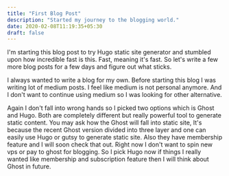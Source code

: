 ```yaml
---
title: "First Blog Post"
description: "Started my journey to the blogging world."
date: 2020-02-08T11:19:35+05:30
draft: false
---
```


I'm starting this blog post to try Hugo static site generator and stumbled upon how incredible fast is this. Fast, meaning it's fast. So let's write a few more blog posts for a few days and figure out what sticks. 

I always wanted to write a blog for my own. Before starting this blog I was writing lot of medium posts. I feel like medium is not personal anymore. And I don't want to continue using medium so I was looking for other alternative. 

Again I don't fall into wrong hands so I picked two options which is Ghost and Hugo. Both are completely different but really powerful tool to generate static content. You may ask how the Ghost will fall into static site, It's because the recent Ghost version divided into three layer and one can easily use Hugo or gutsy to generate static site. Also they have membership feature and I will soon check that out. Right now I don't want to spin new vps or pay to ghost for blogging. So I pick Hugo now if things I really wanted like membership and subscription feature then I will think about Ghost in future.

